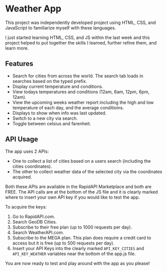 # Weather App

This project was independently developed project using HTML, CSS, and JavaScript to familiarize myself with these languages. 

I just started learning HTML, CSS, and JS within the last week and this project helped to put together the skills I learned, further refine them, and learn more. 

## Features 

- Search for cities from across the world. The search tab loads in searches based on the typed prefix.
- Display current temperature and conditions.
- View todays temperatures and conditions (12am, 6am, 12pm, 6pm, 12am).
- View the upcoming weeks weather report including the high and low temperature of each day, and the average conditioins.
- Displays to show when info was last updated.
- Switch to a new city via search.
- Toggle between celsius and farenheit.

## API Usage

The app uses 2 APIs:
- One to collect a list of cities based on a users search (including the cities coordinates).
- The other to collect weather data of the selected city via the coordinates acquired.

Both these APIs are available in the RapidAPI Marketplace and both are FREE. The API calls are at the bottom of the JS file and it is clearly marked where to insert your own API key if you would like to test the app. 

To acquire the keys: 
1. Go to RapidAPI.com. 
2. Search GeoDB Cities.
3. Subscribe to their free plan (up to 1000 requests per day).
4. Search WeatherAPI.com.
5. Subscribe to the MEGA plan. This plan does require a credit card to access but it is free (up to 500 requests per day).
6. Insert your API Keys into the clearly marked `API_KEY_CITIES` and `API_KEY_WEATHER` variables near the bottom of the app.js file.

You are now ready to test and play around with the app as you please! 


   
